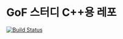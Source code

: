# GoF 스터디 C++용 레포

[![Build Status](https://travis-ci.org/ZeroOneTF/GoF_cpp.svg?branch=master)](https://travis-ci.org/ZeroOneTF/GoF_cpp)
